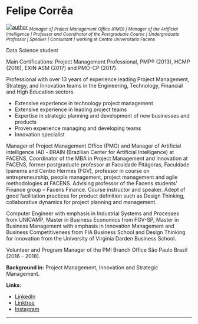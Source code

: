 # Felipe Corrêa
[![author](https://img.shields.io/badge/Linkedin-ftcorrea-red)](https://www.linkedin.com/in/ftcorrea)
<sub>*Manager of Project Management Office (PMO) | Manager of the Artificial Intelligence | Professor and Coordinator of the Postgraduate Course | Undergraduate Professor | Speaker | Consultant |* working at Centro Universitário Facens</sub>

Data Science student 

Main Certifications: Project Management Professional, PMP® (2013), HCMP (2016), EXIN ASM (2017) and PMO-CP (2017).

Professional with over 13 years of experience leading Project Management, Strategy, and Innovation teams in the Engineering, Technology, Financial and High Education sectors.

- Extensive experience in technology project management
- Extensive experience in leading project teams
- Expertise in strategic planning and development of new businesses and products
- Proven experience managing and developing teams
- Innovation specialist

Manager of Project Management Office (PMO) and Manager of Artificial intelligence (AI) - BRAIN (Brazilian Center for Artificial Intelligence) at FACENS, Coordinator of the MBA in Project Management and Innovation at FACENS, former postgraduate professor at Faculdade Pitágoras, Faculdade Ipanema and Centro Hermes (FGV), professor in course on entrepreneurship, people management, project management and agile methodologies at FACENS. Advising professor of the Facens students' Finance group – Facens Finance. Course instructor and speaker. Adept of good facilitation practices for product definition such as Design Thinking, collaborative dynamics for project planning and management.

Computer Engineer with emphasis in Industrial Systems and Processes from UNICAMP, Master in Business Economics from FGV-SP, Master in Business Management with emphasis in Innovation Management and Business Competitiveness from FIA Business School and Design Thinking for Innovation from the University of Virginia Darden Business School.

Volunteer and Program Manager of the PMI Branch Office São Paulo Brazil (2016 – 2018).

**Background in:** Project Management, Innovation and Strategic Management.

**Links:**
* [LinkedIn](https://www.linkedin.com/in/ftcorrea/)
* [Linktree](https://linktr.ee/cafecominovacao)
* [Instagram](https://www.instagram.com/cafecominovacao/)
---

